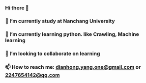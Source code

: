 

### Hi there 👋
### 🔭 I’m currently study at Nanchang University
### 🌱 I’m currently learning python. like Crawling, Machine learning
### 👯 I’m looking to collaborate on learning
### 📫 How to reach me: dianhong.yang.one@gmail.com or 2247654142@qq.com
     

<!--
**Markydh/Markydh** is a ✨ _special_ ✨ repository because its `README.md` (this file) appears on your GitHub profile.

Here are some ideas to get you started:

- 🔭 I’m currently working on ...
- 🌱 I’m currently learning ...
- 👯 I’m looking to collaborate on ...
- 🤔 I’m looking for help with ...
- 💬 Ask me about ...
- 📫 How to reach me: ...
- 😄 Pronouns: ...
- ⚡ Fun fact: ...
-->
